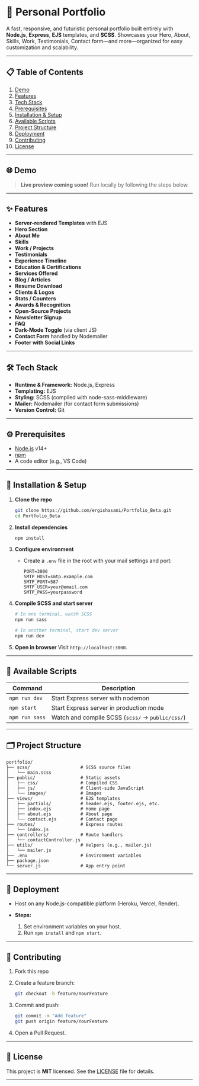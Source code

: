 # 🚀 Personal Portfolio

A fast, responsive, and futuristic personal portfolio built entirely with **Node.js**, **Express**, **EJS** templates, and **SCSS**. Showcases your Hero, About, Skills, Work, Testimonials, Contact form—and more—organized for easy customization and scalability.

---

## 📋 Table of Contents

1. [Demo](#-demo)
2. [Features](#-features)
3. [Tech Stack](#-tech-stack)
4. [Prerequisites](#-prerequisites)
5. [Installation & Setup](#-installation--setup)
6. [Available Scripts](#-available-scripts)
7. [Project Structure](#-project-structure)
8. [Deployment](#-deployment)
9. [Contributing](#-contributing)
10. [License](#-license)

---

## 🌐 Demo

> **Live preview coming soon!**
> Run locally by following the steps below.

---

## ✨ Features

- **Server-rendered Templates** with EJS
- **Hero Section**
- **About Me**
- **Skills**
- **Work / Projects**
- **Testimonials**
- **Experience Timeline**
- **Education & Certifications**
- **Services Offered**
- **Blog / Articles**
- **Resume Download**
- **Clients & Logos**
- **Stats / Counters**
- **Awards & Recognition**
- **Open-Source Projects**
- **Newsletter Signup**
- **FAQ**
- **Dark-Mode Toggle** (via client JS)
- **Contact Form** handled by Nodemailer
- **Footer with Social Links**

---

## 🛠 Tech Stack

- **Runtime & Framework:** Node.js, Express
- **Templating:** EJS
- **Styling:** SCSS (compiled with node-sass-middleware)
- **Mailer:** Nodemailer (for contact form submissions)
- **Version Control:** Git

---

## ⚙️ Prerequisites

- [Node.js](https://nodejs.org/) v14+
- [npm](https://www.npmjs.com/)
- A code editor (e.g., VS Code)

---

## 🔧 Installation & Setup

1. **Clone the repo**

   ```bash
   git clone https://github.com/ergishasani/Portfolio_Beta.git
   cd Portfolio_Beta
   ```

2. **Install dependencies**

   ```bash
   npm install
   ```

3. **Configure environment**

   - Create a `.env` file in the root with your mail settings and port:

     ```env
     PORT=3000
     SMTP_HOST=smtp.example.com
     SMTP_PORT=587
     SMTP_USER=your@email.com
     SMTP_PASS=yourpassword
     ```

4. **Compile SCSS and start server**

   ```bash
   # In one terminal, watch SCSS
   npm run sass

   # In another terminal, start dev server
   npm run dev
   ```

5. **Open in browser**
   Visit `http://localhost:3000`.

---

## 📜 Available Scripts

| Command        | Description                                      |
| -------------- | ------------------------------------------------ |
| `npm run dev`  | Start Express server with nodemon                |
| `npm start`    | Start Express server in production mode          |
| `npm run sass` | Watch and compile SCSS (`scss/` → `public/css/`) |

---

## 🗂 Project Structure

```
portfolio/
├── scss/                   # SCSS source files
│   └── main.scss
├── public/                 # Static assets
│   ├── css/                # Compiled CSS
│   ├── js/                 # Client-side JavaScript
│   └── images/             # Images
├── views/                  # EJS templates
│   ├── partials/           # header.ejs, footer.ejs, etc.
│   ├── index.ejs           # Home page
│   ├── about.ejs           # About page
│   └── contact.ejs         # Contact page
├── routes/                 # Express routes
│   └── index.js
├── controllers/            # Route handlers
│   └── contactController.js
├── utils/                  # Helpers (e.g., mailer.js)
│   └── mailer.js
├── .env                    # Environment variables
├── package.json
└── server.js               # App entry point
```

---

## 🚀 Deployment

- Host on any Node.js-compatible platform (Heroku, Vercel, Render).
- **Steps:**

  1. Set environment variables on your host.
  2. Run `npm install` and `npm start`.

---

## 🤝 Contributing

1. Fork this repo

2. Create a feature branch:

   ```bash
   git checkout -b feature/YourFeature
   ```

3. Commit and push:

   ```bash
   git commit -m "Add feature"
   git push origin feature/YourFeature
   ```

4. Open a Pull Request.

---

## 📄 License

This project is **MIT** licensed. See the [LICENSE](LICENSE) file for details.

---

